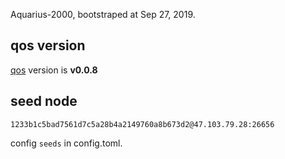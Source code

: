 Aquarius-2000, bootstraped at Sep 27, 2019.

## qos version
[qos](https://github.com/QOSGroup/qos) version is **v0.0.8**

## seed node

```1233b1c5bad7561d7c5a28b4a2149760a8b673d2@47.103.79.28:26656```

config `seeds` in config.toml.